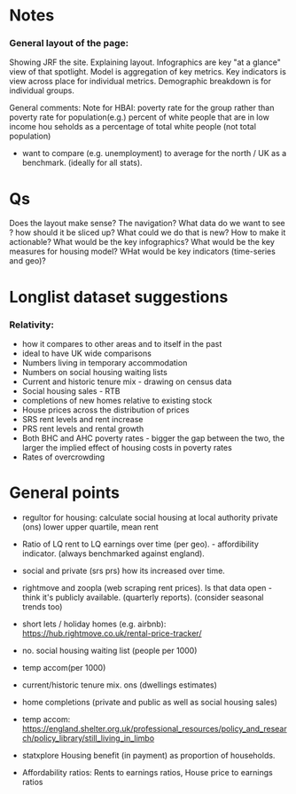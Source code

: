 # Notes
### General layout of the page:
Showing JRF the site. Explaining layout. Infographics are key "at a glance" view of that spotlight.
Model is aggregation of key metrics.
Key indicators is view across place for individual metrics.
Demographic breakdown is for individual groups.

General comments:
Note for HBAI: poverty rate for the group rather than poverty rate for population(e.g.) percent of white people that are in low income hou seholds as a percentage of total white people (not total population)
- want to compare (e.g. unemployment) to average for the north / UK as a benchmark. (ideally for all stats). 

# Qs
Does the layout make sense? The navigation?
What data do we want to see ? how should it be sliced up?
What could we do that is new? How to make it actionable?
What would be the key infographics?
What would be the key measures for housing model?
WHat would be key indicators (time-series and geo)? 


# Longlist dataset suggestions
### Relativity: 
- how it compares to other areas and to itself in the past
- ideal to have UK wide comparisons
- Numbers living in temporary accommodation 
- Numbers on social housing waiting lists 
- Current and historic tenure mix - drawing on census data
- Social housing sales - RTB
- completions of new homes relative to existing stock 
- House prices across the distribution of prices 
- SRS rent levels and rent increase 
- PRS rent levels and rental growth 
- Both BHC and AHC poverty rates - bigger the gap between the two, the larger the implied effect of housing costs in poverty rates 
- Rates of overcrowding

# General points
- regultor for housing: calculate social housing at local authority
private (ons) lower upper quartile, mean rent 

- Ratio of LQ rent to LQ earnings over time (per geo). - affordibility indicator. (always benchmarked against england). 

- social and private (srs prs) how its increased over time. 

- rightmove and zoopla (web scraping rent prices). Is that data open - 
think it's publicly available. (quarterly reports). (consider seasonal trends too)

- short lets / holiday homes (e.g. airbnb): https://hub.rightmove.co.uk/rental-price-tracker/

- no. social housing waiting list (people per 1000)
- temp accom(per 1000)

- current/historic tenure mix. ons (dwellings estimates)

- home completions (private and public as well as social housing sales)

- temp accom: https://england.shelter.org.uk/professional_resources/policy_and_research/policy_library/still_living_in_limbo

- statxplore Housing benefit (in payment) as proportion of households.

- Affordability ratios: Rents to earnings ratios, House price to earnings ratios